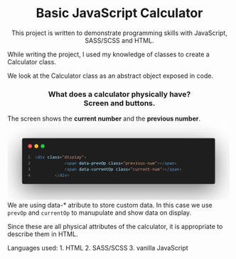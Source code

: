 <h1 align="center">Basic JavaScript Calculator</h1>

<p align="center">This project is written to demonstrate programming skills with JavaScript, SASS/SCSS and HTML.</p>
<p align="justfy">While writing the project, I used my knowledge of classes to create a Calculator class.</p>
<p align="justfy"> We look at the Calculator class as an abstract object exposed in code.</p>
<h3 align="center">What does a calculator physically have?</br> Screen and buttons.</h3>
<p>The screen shows the <b>current number</b> and the <b>previous number</b>.</br>
<img width='500px' src="/imgs/displayTags.png" alt=""></br>
We are using data-* atribute to store custom data. In this case we use <code>prevOp</code> and <code>currentOp</code> to manupulate and show data on display.
</p>
Since these are all physical attributes of the calculator, it is appropriate to describe them in HTML.</p>
Languages used:
1. HTML
2. SASS/SCSS
3. vanilla JavaScript
